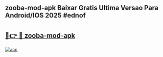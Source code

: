 ## zooba-mod-apk Baixar Gratis Ultima Versao Para Android/IOS 2025 #ednof

# <h2><a href="https://ainizakaria.my?title=zooba-mod-apk&ref=20M">🔗👉 🔴 zooba-mod-apk</a></h2>

[![acn](https://github.com/user-attachments/assets/0f9c940e-d8b0-45ae-aac7-cd30a18b3e1c)](https://ainizakaria.my?title=zooba-mod-apk&ref=20M)

